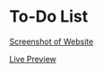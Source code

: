 # To-Do List

[Screenshot of Website](./screenshots/s1.jpg)

[Live Preview](https://devinjordan.github.io/todo-list/)